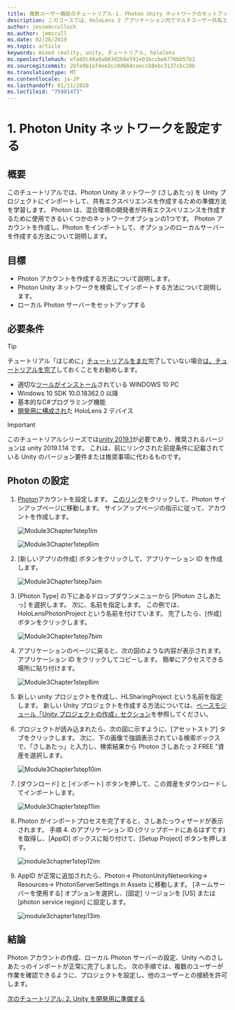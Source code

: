 ```yaml
---
title: 複数ユーザー機能のチュートリアル-1. Photon Unity ネットワークのセットアップ
description: このコースでは、HoloLens 2 アプリケーション内でマルチユーザー共有エクスペリエンスを実装する方法について説明します。
author: jessemcculloch
ms.author: jemccull
ms.date: 02/26/2019
ms.topic: article
keywords: mixed reality, unity, チュートリアル, hololens
ms.openlocfilehash: efa03c49a9a083d2b8e591e03bccbeb776bb57b2
ms.sourcegitcommit: 2bfe9b1af4ee2cc0d668caeccb8ebc3137cbc20b
ms.translationtype: MT
ms.contentlocale: ja-JP
ms.lasthandoff: 01/11/2020
ms.locfileid: "75901473"
---
```

# <a name="1-setting-up-photon-unity-networking"></a>1. Photon Unity ネットワークを設定する

## <a name="overview"></a>概要

このチュートリアルでは、Photon Unity ネットワーク (さしあたっ) を Unity プロジェクトにインポートして、共有エクスペリエンスを作成するための準備方法を学習します。 Photon は、混合環境の開発者が共有エクスペリエンスを作成するために使用できるいくつかのネットワークオプションの1つです。 Photon アカウントを作成し、Photon をインポートして、オプションのローカルサーバーを作成する方法について説明します。

## <a name="objectives"></a>目標

* Photon アカウントを作成する方法について説明します。
* Photon Unity ネットワークを検索してインポートする方法について説明します。
* ローカル Photon サーバーをセットアップする

## <a name="prerequisites"></a>必要条件

>[!TIP]
>チュートリアル「はじめに」[チュートリアルをまだ](mrlearning-asa-ch1.md)完了していない場合[は、チュートリアルを完了](mrlearning-base.md)しておくことをお勧めします。

* 適切な[ツールがインストール](install-the-tools.md)されている WINDOWS 10 PC
* Windows 10 SDK 10.0.18362.0 以降
* 基本的なC#プログラミング機能
* [開発用に構成され](using-visual-studio.md#enabling-developer-mode)た HoloLens 2 デバイス

>[!IMPORTANT]
>このチュートリアルシリーズでは<a href="https://unity3d.com/get-unity/download/archive" target="_blank">unity 2019.1</a>が必要であり、推奨されるバージョンは unity 2019.1.14 です。 これは、前にリンクされた前提条件に記載されている Unity のバージョン要件または推奨事項に代わるものです。

## <a name="setting-up-photon"></a>Photon の設定

1. [Photon](https://dashboard.photonengine.com//Account/SignUp)アカウントを設定します。 [このリンク](https://dashboard.photonengine.com//Account/SignUp)をクリックして、Photon サインアップページに移動します。 サインアップページの指示に従って、アカウントを作成します。

    ![Module3Chapter1step1im](images/module3chapter1step1im.PNG)

    ![Module3Chapter1step6im](images/module3chapter1step6im.PNG)

2. [新しいアプリの作成] ボタンをクリックして、アプリケーション ID を作成します。

    ![Module3Chapter1step7aim](images/module3chapter1step7aim.PNG)

3. [Photon Type] の下にあるドロップダウンメニューから [Photon さしあたっ] を選択します。 次に、名前を指定します。 この例では、HoloLensPhotonProject という名前を付けています。 完了したら、[作成] ボタンをクリックします。

    ![Module3Chapter1step7bim](images/module3chapter1step7bim.PNG)

4. アプリケーションのページに戻ると、次の図のような内容が表示されます。 アプリケーション ID をクリックしてコピーします。 簡単にアクセスできる場所に貼り付けます。  

    ![Module3Chapter1step8im](images/module3chapter1step8im.PNG)

5. 新しい unity プロジェクトを作成し、HLSharingProject という名前を指定します。 新しい Unity プロジェクトを作成する方法については、[ベースモジュール「Unity プロジェクトの作成」セクション](https://docs.microsoft.com//windows/mixed-reality/mrlearning-base-ch1#create-new-unity-project)を参照してください。 

6. プロジェクトが読み込まれたら、次の図に示すように、[アセットストア] タブをクリックします。 次に、下の画像で強調表示されている検索ボックスで、「さしあたっ」と入力し、検索結果から Photon さしあたっ 2 FREE "資産を選択します。

    ![Module3Chapter1step10im](images/module3chapter1step10im.PNG)

7. [ダウンロード] と [インポート] ボタンを押して、この資産をダウンロードしてインポートします。

    ![Module3Chapter1step11im](images/module3chapter1step11im.PNG)

8. Photon がインポートプロセスを完了すると、さしあたっウィザードが表示されます。 手順 4. のアプリケーション ID (クリップボードにあるはずです) を取得し、[AppID] ボックスに貼り付けて、[Setup Project] ボタンを押します。

    ![module3chapter1step12im](images/module3chapter1step12im.PNG)

9. AppID が正常に追加されたら、Photon-> PhotonUnityNetworking-> Resources-> PhotonServerSettings in Assets に移動します。 [ネームサーバーを使用する] オプションを選択し、[固定] リージョンを [US] または [photon service region] に設定します。

    ![module3chapter1step13im](images/module3chapter1step13im.PNG)

## <a name="congratulations"></a>結論

Photon アカウントの作成、ローカル Photon サーバーの設定、Unity へのさしあたっのインポートが正常に完了しました。 次の手順では、複数のユーザーが作業を確認できるように、プロジェクトを設定し、他のユーザーとの接続を許可します。

[次のチュートリアル: 2. Unity を開発用に準備する](mrlearning-sharing(photon)-ch2.md)
